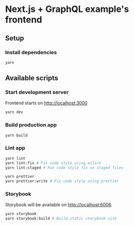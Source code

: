 # Next.js + GraphQL example's frontend

## Setup

### Install dependencies

```bash
yarn
```

## Available scripts

### Start development server

Frontend starts on [http://localhost:3000](http://localhost:3000)

```bash
yarn dev
```

### Build production app

```bash
yarn build
```

### Lint app

```bash
yarn lint
yarn lint:fix # Fix code style using eslint
yarn lint:staged # Run code style fix on staged files

yarn prettier
yarn prettier:write # Fix code style using prettier
```

### Storybook

Storybook will be available on [http://localhost:6006](http://localhost:6006).

```bash
yarn storybook
yarn storybook:build # Build static storybook site
```
